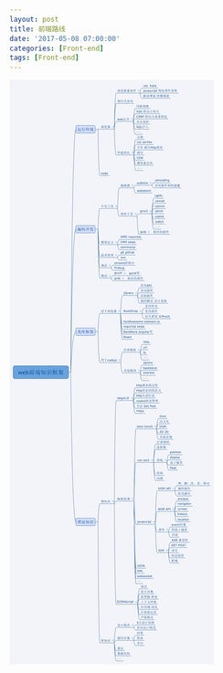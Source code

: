 ```yaml
---
layout: post
title: 前端路线
date: '2017-05-08 07:00:00'
categories: [Front-end]
tags: [Front-end]
---
```


![](/assets/images/2017/web-------1.png)